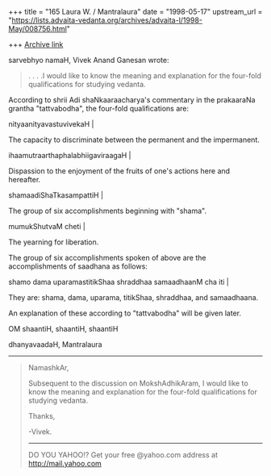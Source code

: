 +++
title = "165 Laura W. / Mantralaura"
date = "1998-05-17"
upstream_url = "https://lists.advaita-vedanta.org/archives/advaita-l/1998-May/008756.html"

+++
[Archive link](https://lists.advaita-vedanta.org/archives/advaita-l/1998-May/008756.html)

sarvebhyo namaH,
  Vivek Anand Ganesan wrote:

>. . . .I would like to know the meaning and
>explanation for the four-fold qualifications for
>studying vedanta.

  According to shrii Adi shaNkaaraacharya's
commentary in the prakaaraNa grantha "tattvabodha",
the four-fold qualifications are:

  nityaanityavastuvivekaH |

  The capacity to discriminate between the permanent
and the impermanent.

  ihaamutraarthaphalabhiigaviraagaH |

  Dispassion to the enjoyment of the fruits of
one's actions here and hereafter.

  shamaadiShaTkasampattiH |

  The group of six accomplishments beginning with
"shama".

  mumukShutvaM cheti |

  The yearning for liberation.


  The group of six accomplishments spoken of above
are the accomplishments of saadhana as follows:

  shamo dama uparamastitikShaa shraddhaa
  samaadhaanM cha iti |

  They are:  shama, dama, uparama, titikShaa,
shraddhaa, and samaadhaana.

  An explanation of these according to "tattvabodha"
will be given later.



OM shaantiH, shaantiH, shaantiH

dhanyavaadaH,
  Mantralaura



----------
> NamashkAr,
>
>    Subsequent to the discussion on MokshAdhikAram, I would like to
> know the meaning and explanation for the four-fold qualifications for
> studying vedanta.
>
> Thanks,
>
> -Vivek.
> _________________________________________________________
> DO YOU YAHOO!?
> Get your free @yahoo.com address at http://mail.yahoo.com

